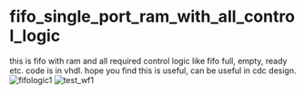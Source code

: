 # fifo_single_port_ram_with_all_control_logic
this is fifo with ram and all required control logic like fifo full, empty, ready etc. code is in vhdl. hope you find this is useful, can be useful in cdc design.
![fifologic1](https://user-images.githubusercontent.com/42292265/115969218-8d866680-a559-11eb-992b-9b5189de4599.gif)
![test_wf1](https://user-images.githubusercontent.com/42292265/115969248-ab53cb80-a559-11eb-8e38-2c7b39f3dfa5.png)
